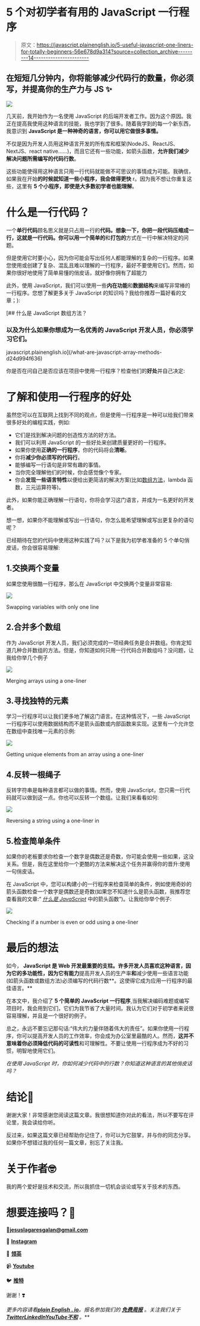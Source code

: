 # 5 个对初学者有用的 JavaScript 一行程序

> 原文：<https://javascript.plainenglish.io/5-useful-javascript-one-liners-for-totally-beginners-56e678d9a314?source=collection_archive---------14----------------------->

## 在短短几分钟内，你将能够减少代码行的数量，你必须写，并提高你的生产力与 JS ✨

![](img/576f514559d9ba8c40ee4303ed905f63.png)

几天前，我开始作为一名使用 JavaScript 的后端开发者工作。因为这个原因。我正在提高我使用这种语言的技能，我也学到了很多。随着我学到的每一个新东西，我意识到 **JavaScript 是一种神奇的语言，你可以用它做很多事情。**

不仅是因为开发人员用这种语言开发的所有库和框架(NodeJS、ReactJS、NextJS、react native……)，而且它还有一些功能，如箭头函数，**允许我们减少解决问题所需编写的代码行数**。

这些功能使得用这种语言只用一行代码就能做不可思议的事情成为可能。我确信，如果我在开始**的时候就知道一些小程序，我会做得更快** r。因为我不想让你重复这些，这里有 **5 个小程序，即使是大多数初学者也能理解**。

# 什么是一行代码？

一个**单行代码**顾名思义就是只占用一行的**代码。想象一下，你把一段代码压缩成一行，这就是一行代码。你可以用一个简单的**和**打包的**方式在一行中解决特定的问题。

但是使用它时要小心，因为你可能会写出任何人都能理解的复杂的一行程序。如果您使用或创建了复杂、混乱且难以理解的一行程序，最好不要使用它们。然而，如果你很好地使用了简单易懂的俏皮话，就好像你拥有了超能力

此外，使用 JavaScript，我们可以使用一些**内在功能**和**数据结构**来编写非常棒的一行程序。您想了解更多关于 JavaScript 的知识吗？我给你推荐一篇好看的文章；):

[](/what-are-javascript-array-methods-d24d994f636) [## 什么是 JavaScript 数组方法？

### 以及为什么如果你想成为一名优秀的 JavaScript 开发人员，你必须学习它们。

javascript.plainenglish.io](/what-are-javascript-array-methods-d24d994f636) 

你是否在问自己是否应该在项目中使用一行程序？检查他们的**好处**并自己决定:

# 了解和使用一行程序的好处

虽然您可以在互联网上找到不同的观点，但是使用一行程序是一种可以给我们带来很多好处的编程实践，例如:

*   它们是找到解决问题的创造性方法的好方法。
*   我们可以利用 JavaScript 的一些好处来创建质量更好的一行程序。
*   如果你使用**正确的一行程序**，你的代码将会**清晰**。
*   你将**减少你必须写的代码行**。
*   能够编写一行语句是非常有趣的事情。
*   当你完全理解他们的时候，你会感觉像个专家。
*   你会**发现一些语言特性**以便给出更简洁的解决方案(比如[数组方法](/what-are-javascript-array-methods-d24d994f636?source=your_stories_page-------------------------------------)，lambda 函数，三元运算符等)。

此外，如果你能正确理解一行语句，你将会学习这门语言，并成为一名更好的开发者。

想一想，如果你不能理解或写出一行语句，你怎么能希望理解或写出更复杂的语句呢？

已经期待在您的代码中使用这种实践了吗？以下是我为初学者准备的 5 个单句俏皮话，你会很容易理解:

## 1.交换两个变量

如果您使用很酷一行程序，那么在 JavaScript 中交换两个变量非常容易:

![](img/def1386a7b3c4fcf3ec7b2d99a49d078.png)

Swapping variables with only one line

## 2.合并多个数组

作为 JavaScript 开发人员，我们必须完成的一项经典任务是合并数组。你肯定知道几种合并数组的方法。但是，你知道如何只用一行代码合并数组吗？没问题，让我给你举几个例子

![](img/8e2188e116a46acf803ba1f6ed6662de.png)

Merging arrays using a one-liner

## 3.寻找独特的元素

学习一行程序可以让我们更多地了解这门语言。在这种情况下，一些 JavaScript 一行程序可以使用数据结构而不是箭头函数或内部函数来实现。这里有一个允许您在数组中查找唯一元素的示例:

![](img/081981ff5fcfeaa4bdd103094677e3bf.png)

Getting unique elements from an array using a one-liner

## 4.反转一根绳子

反转字符串是每种语言都可以做的事情。然而，使用 JavaScript，您只需一行代码就可以做到这一点。你也可以反转一个数组。让我们来看看如何:

![](img/3f536206a33a6d6c35b814716e7daf83.png)

Reversing a string using a one-liner in

## 5.检查简单条件

如果你的老板要求你检查一个数字是偶数还是奇数，你可能会使用一些如果，这没关系。但是，我在这里给你一个更酷的方法来解决这个任务并赢得你的晋升:使用一句俏皮话。

在 JavaScript 中，您可以构建小的一行程序来检查简单的条件，例如使用奇妙的箭头函数检查一个数字是偶数还是奇数(如果您不知道什么是箭头函数，我推荐您查看我的文章:“ [*什么是 JavaScript*](/finally-understanding-the-arrow-functions-in-javascript-a47eb1f4dbae) 中的箭头函数”)。让我给你举个例子:

![](img/97aa81d5aef384a69595398210adfc94.png)

Checking if a number is even or odd using a one-liner

# 最后的想法

如今， **JavaScript 是 Web 开发最重要的支柱。许多开发人员喜欢这种语言，因为它的多功能性，因为它有能力**提高开发人员的生产率**和**减少使用一些语言功能(如箭头函数或数组方法)必须编写的代码行数**。这使得它成为应用一行程序的最佳语言。**

在本文中，我介绍了 **5 个简单的 JavaScript 一行程序**,当我解决编码难题或编写项目时，我会用到它们，它们为我节省了大量时间。我认为它们对于初学者来说很容易理解，并且是一个很好的例子。

总之，永远不要忘记那句话:“伟大的力量伴随着伟大的责任”。如果你使用一行程序，你可以提高开发人员的工作效率，你会成为办公室里最酷的人。然而，**这并不意味着你必须降低代码的可读性**和可理解性。不要让使用一行程序成为不好的习惯，明智地使用它们。

*在使用 JavaScript 时，你如何减少代码中的行数？你知道这种语言的其他俏皮话吗？*

# 结论👋

谢谢大家！非常感谢您阅读这篇文章。我很想知道你对此的看法，所以不要写在评论里，我会读给你听。

反过来，如果这篇文章已经帮助你记住了，你可以为它鼓掌，并与你的同志分享。如果你不想错过我的任何一篇文章，别忘了关注我。

# 关于作者🤓

我的两个爱好是技术和交流，所以我抓住一切机会谈论或写关于技术的东西。

# 想要连接吗？📲

📩**jesuslagaresgalan@gmail.com**

📸 [**Instagram**](https://instagram.com/jesuslagares_)

💼 [**领英**](https://www.linkedin.com/in/jesus-lagares/)

📹 [**Youtube**](https://www.youtube.com/c/Jes%C3%BAsLagares)

🐦 [**推特**](https://twitter.com/jesuslagares_)

谢谢！❣️

*更多内容请看*[***plain English . io***](https://plainenglish.io/)*。报名参加我们的* [***免费周报***](http://newsletter.plainenglish.io/) *。关注我们关于*[***Twitter***](https://twitter.com/inPlainEngHQ)[***LinkedIn***](https://www.linkedin.com/company/inplainenglish/)*[***YouTube***](https://www.youtube.com/channel/UCtipWUghju290NWcn8jhyAw)*[***不和***](https://discord.gg/GtDtUAvyhW) *。***